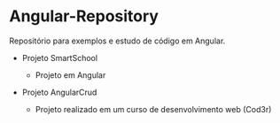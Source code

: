 # Angular-Repository
Repositório para exemplos e estudo de código em Angular.

* Projeto SmartSchool
	- Projeto em Angular

* Projeto AngularCrud
	- Projeto realizado em um curso de desenvolvimento web (Cod3r)